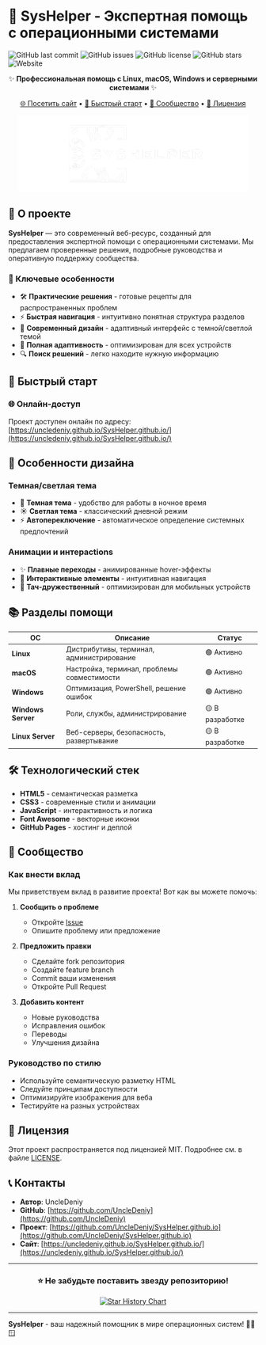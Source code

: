 # 🚀 SysHelper - Экспертная помощь с операционными системами

![GitHub last commit](https://img.shields.io/github/last-commit/UncleDeniy/SysHelper.github.io?style=for-the-badge&color=58a6ff)
![GitHub issues](https://img.shields.io/github/issues/UncleDeniy/SysHelper.github.io?style=for-the-badge&color=3fb950)
![GitHub license](https://img.shields.io/github/license/UncleDeniy/SysHelper.github.io?style=for-the-badge)
![GitHub stars](https://img.shields.io/github/stars/UncleDeniy/SysHelper.github.io?style=for-the-badge&color=ffd33d)
![Website](https://img.shields.io/website?url=https%3A%2F%2Funcledeniy.github.io%2FSysHelper.github.io%2F&style=for-the-badge)

<div align="center">
  
✨ **Профессиональная помощь с Linux, macOS, Windows и серверными системами** ✨

[🌐 Посетить сайт](https://uncledeniy.github.io/SysHelper.github.io/) • [🚀 Быстрый старт](#быстрый-старт) • [🤝 Сообщество](#-сообщество) • [📝 Лицензия](#-лицензия)

![SysHelper Preview](images/logo.png)

</div>

## 📖 О проекте

**SysHelper** — это современный веб-ресурс, созданный для предоставления экспертной помощи с операционными системами. Мы предлагаем проверенные решения, подробные руководства и оперативную поддержку сообщества.

### 🌟 Ключевые особенности

- 🛠 **Практические решения** - готовые рецепты для распространенных проблем
- ⚡ **Быстрая навигация** - интуитивно понятная структура разделов
- 🎨 **Современный дизайн** - адаптивный интерфейс с темной/светлой темой
- 📱 **Полная адаптивность** - оптимизирован для всех устройств
- 🔍 **Поиск решений** - легко находите нужную информацию

## 🚀 Быстрый старт
### 🌐 Онлайн-доступ

Проект доступен онлайн по адресу: [https://uncledeniy.github.io/SysHelper.github.io/](https://uncledeniy.github.io/SysHelper.github.io/)

## 🎨 Особенности дизайна

### Темная/светлая тема
- 🌙 **Темная тема** - удобство для работы в ночное время
- ☀️ **Светлая тема** - классический дневной режим
- ⚡ **Автопереключение** - автоматическое определение системных предпочтений

### Анимации и интерactions
- ✨ **Плавные переходы** - анимированные hover-эффекты
- 🎯 **Интерактивные элементы** - интуитивная навигация
- 📱 **Тач-дружественный** - оптимизирован для мобильных устройств

## 📚 Разделы помощи

| ОС | Описание | Статус |
|----|----------|--------|
| **Linux** | Дистрибутивы, терминал, администрирование | 🟢 Активно |
| **macOS** | Настройка, терминал, проблемы совместимости | 🟢 Активно |
| **Windows** | Оптимизация, PowerShell, решение ошибок | 🟢 Активно |
| **Windows Server** | Роли, службы, администрирование | 🟡 В разработке |
| **Linux Server** | Веб-серверы, безопасность, развертывание | 🟡 В разработке |

## 🛠 Технологический стек

- **HTML5** - семантическая разметка
- **CSS3** - современные стили и анимации
- **JavaScript** - интерактивность и логика
- **Font Awesome** - векторные иконки
- **GitHub Pages** - хостинг и деплой

## 🤝 Сообщество

### Как внести вклад

Мы приветствуем вклад в развитие проекта! Вот как вы можете помочь:

1. **Сообщить о проблеме**
   - Откройте [Issue](https://github.com/UncleDeniy/SysHelper.github.io/issues)
   - Опишите проблему или предложение

2. **Предложить правки**
   - Сделайте fork репозитория
   - Создайте feature branch
   - Commit ваши изменения
   - Откройте Pull Request

3. **Добавить контент**
   - Новые руководства
   - Исправления ошибок
   - Переводы
   - Улучшения дизайна

### Руководство по стилю

- Используйте семантическую разметку HTML
- Следуйте принципам доступности
- Оптимизируйте изображения для веба
- Тестируйте на разных устройствах

## 📝 Лицензия

Этот проект распространяется под лицензией MIT. Подробнее см. в файле [LICENSE](LICENSE).

## 📞 Контакты

- **Автор**: UncleDeniy
- **GitHub**: [https://github.com/UncleDeniy](https://github.com/UncleDeniy)
- **Проект**: [https://github.com/UncleDeniy/SysHelper.github.io](https://github.com/UncleDeniy/SysHelper.github.io)
- **Сайт**: [https://uncledeniy.github.io/SysHelper.github.io/](https://uncledeniy.github.io/SysHelper.github.io/)

---

<div align="center">

### ⭐ Не забудьте поставить звезду репозиторию!

[![Star History Chart](https://api.star-history.com/svg?repos=UncleDeniy/SysHelper.github.io&type=Date)](https://star-history.com/#UncleDeniy/SysHelper.github.io&Date)

</div>

---


**SysHelper** - ваш надежный помощник в мире операционных систем! 🐧🍎🪟
